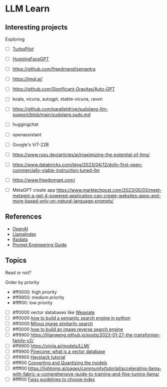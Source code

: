 # LLM Learn


## Interesting projects



Exploring
- [ ] [TurboPilot](https://github.com/ravenscroftj/turbopilot)
- [ ] [HuggingFaceGPT](https://paperswithcode.com/paper/hugginggpt-solving-ai-tasks-with-chatgpt-and)
- [ ] https://github.com/freedmand/semantra
- [ ] https://lmql.ai/
- [ ] https://github.com/Significant-Gravitas/Auto-GPT
- [ ] koala, vicuna, autogpt, stable-vicuna, raven
- [ ] https://github.com/paralleldrive/sudolang-llm-support/blob/main/sudolang.sudo.md
- [ ] huggingchat
- [ ] openassistant
- [ ] Google's ViT-22B
- [ ] https://www.ruxu.dev/articles/ai/maximizing-the-potential-of-llms/
- [ ] https://www.databricks.com/blog/2023/04/12/dolly-first-open-commercially-viable-instruction-tuned-llm
- [ ] https://www.freedomgpt.com/
- [ ] MetaGPT create app https://www.marktechpost.com/2023/05/03/meet-metagpt-a-gpt-4-powered-application-can-create-websites-apps-and-more-based-only-on-natural-language-prompts/



## References


- [OpenAI](https://platform.openai.com/docs/guides/completion/introduction)
- [LlamaIndex](https://gpt-index.readthedocs.io/en/latest/guides/primer/usage_pattern.html)
- [lfaidata](https://lfaidata.foundation/projects/)
- [Prompt Engineering Guide](https://github.com/dair-ai/Prompt-Engineering-Guide)

## Topics

Read or not?


Order by priority

- #ff0000: high priority
- #ff9900: medium priority
- #ffff00: low priority

- [ ] #ff0000 vector databases like [Weaviate](https://weaviate.io)
- [ ] #ff0000 [how to build a semantic search engine in python](https://www.deepset.ai/blog/how-to-build-a-semantic-search-engine-in-python)
- [ ] #ff0000 [Milvus image similarity search](https://milvus.io/docs/image_similarity_search.md)
- [ ] #ff0000 [how to build an image reverse search engine](https://github.com/towhee-io/examples/blob/main/image/reverse_image_search/1_build_image_search_engine.ipynb)
- [ ] #ff9900 https://lilianweng.github.io/posts/2023-01-27-the-transformer-family-v2/
- [ ] #ff9900 https://vinija.ai/models/LLM/
- [ ] #ff9900 [Pinecone: what is a vector database](https://www.pinecone.io/learn/vector-database/)
- [ ] #ff9900 [Haystack tutorial](https://haystack.deepset.ai/tutorials)
- [ ] #ffff00 [Converting and Quantizing the models](https://github.com/ravenscroftj/turbopilot/wiki/Converting-and-Quantizing-The-Models)
- [ ] #ffff00 https://lightning.ai/pages/community/tutorial/accelerating-llama-with-fabric-a-comprehensive-guide-to-training-and-fine-tuning-llama/
- [ ] #ffff00 [Faiss guidelines to choose index](https://github.com/facebookresearch/faiss/wiki/Guidelines-to-choose-an-index)
